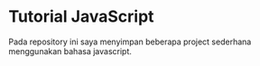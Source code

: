 # Tutorial JavaScript
Pada repository ini saya menyimpan beberapa project sederhana menggunakan bahasa javascript. 
